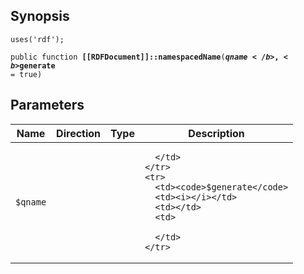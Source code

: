 ## Synopsis

<code>uses('rdf');</code>

<code>public function <b>[[RDFDocument]]::namespacedName</b>(<b>$qname</b>, <b>$generate</b> = true)</code>

## Parameters

<table>
  <thead>
    <tr>
      <th>Name</th>
      <th>Direction</th>
      <th>Type</th>
      <th>Description</th>
    </tr>
  </thead>
  <tbody>
    <tr>
      <td><code>$qname</code>
      <td><i></i></td>
      <td></td>
      <td>

      </td>
    </tr>
    <tr>
      <td><code>$generate</code>
      <td><i></i></td>
      <td></td>
      <td>

      </td>
    </tr>
  </tbody>
</table>


